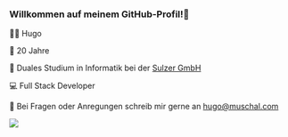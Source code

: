 ### Willkommen auf meinem GitHub-Profil!👋 

👨‍💻 Hugo

🎂 20 Jahre

📘 Duales Studium in Informatik bei der [Sulzer GmbH](https://www.sulzer.de/)

💻 Full Stack Developer

📧 Bei Fragen oder Anregungen schreib mir gerne an hugo@muschal.com

![](http://github-profile-summary-cards.vercel.app/api/cards/profile-details?username=hugomuschal&theme=algolia)
<!---
hugomuschal/hugomuschal is a ✨ special ✨ repository because its `README.md` (this file) appears on your GitHub profile.
You can click the Preview link to take a look at your changes.
--->
